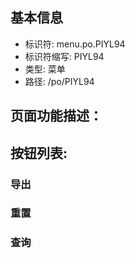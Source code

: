 
## 基本信息

- 标识符: menu.po.PIYL94
- 标识符缩写: PIYL94
- 类型: 菜单
- 路径: /po/PIYL94

## 页面功能描述：





## 按钮列表:


### 导出



### 重置



### 查询


